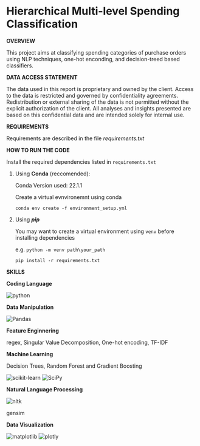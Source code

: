 # Hierarchical Multi-level Spending Classification

**OVERVIEW**

This project aims at classifying spending categories of purchase orders using NLP techniques, one-hot enconding, and decision-treed based classifiers.

**DATA ACCESS STATEMENT**

The data used in this report is proprietary and owned by the client. Access to the data is restricted and governed by confidentiality agreements. Redistribution or external sharing of the data is not permitted without the explicit authorization of the client. All analyses and insights presented are based on this confidential data and are intended solely for internal use.

**REQUIREMENTS**

Requirements are described in the file *requirements.txt*

**HOW TO RUN THE CODE**

Install the required dependencies listed in `requirements.txt`

1) Using **Conda** (reccomended):

   Conda Version used: 22.1.1

   Create a virtual evnvironemnt using conda

   `conda env create -f environment_setup.yml`
2) Using ***pip***

   You may want to create a virtual environment using `venv` before installing dependencies

   e.g. `python -m venv path\your_path`

   `pip install -r requirements.txt`

**SKILLS**

**Coding Language**

<div>
<img src="https://img.shields.io/badge/python-3776AB?style=for-the-badge&logo=python&logoColor=white" alt="python" />
</div>

**Data Manipulation**

<div>
<img src='https://img.shields.io/badge/Pandas-150458?style=for-the-badge&logo=pandas&logoColor=white' alt='Pandas' />
</div>

**Feature Enginnering**

regex, Singular Value Decomposition, One-hot encoding, TF-IDF

**Machine Learning**

Decision Trees, Random Forest and Gradient Boosting

<img src='https://img.shields.io/badge/Scikit%20Learn-F7931E?style=for-the-badge&logo=scikit-learn&logoColor=white' alt='scikit-learn' />
<img src='https://img.shields.io/badge/SciPy-8CAAE6?style=for-the-badge&logo=scipy&logoColor=white' alt='SciPy' />


**Natural Language Processing**

<img src='https://img.shields.io/badge/NLTK-3776AB?logo=python&logoColor=fff' alt='nltk' />

gensim

**Data Visualization**

<img src='https://img.shields.io/badge/-Matplotlib-11557C?style=for-the-badge&logo=python&logoColor=white&logoSize=2' alt='matplotlib' />
<img src='https://img.shields.io/badge/Plotly-3F4F75?style=for-the-badge&logo=Plotly&logoColor=white' alt='plotly' />


